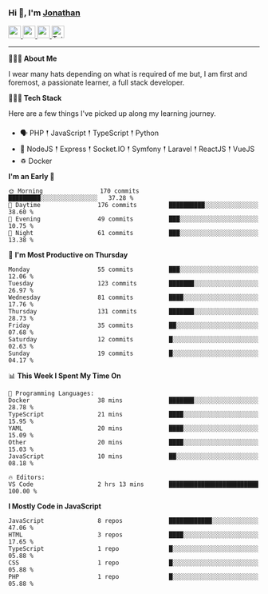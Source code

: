 ### Hi 👋, I'm [Jonathan](https://jonathan-d.ch) 

<p>
  <a href="https://www.twitter.com/redkill2108">
    <img src="https://img.shields.io/badge/twitter-%231DA1F2.svg?&style=for-the-badge&logo=twitter&logoColor=white" height=25>
  </a>
  <a href="https://www.linkedin.com/in/jdebetaz">
    <img src="https://img.shields.io/badge/linkedin-%230077B5.svg?&style=for-the-badge&logo=linkedin&logoColor=white" height=25>
  </a>
  <a href="https://www.instagram.com/jdebetaz/">
    <img src="https://img.shields.io/badge/instagram-%23E4405F.svg?&style=for-the-badge&logo=instagram&logoColor=white" height=25>
  </a>
  <a href="https://wakatime.com/@5c95ead1-71ee-4ecc-9a32-6c2b293dd432">
    <img src="https://wakatime.com/badge/user/5c95ead1-71ee-4ecc-9a32-6c2b293dd432.svg?style=for-the-badge" height=25 alt="Total time coded since Aug 23 2019" />
  </a>
</p>

-------

**🙋🏻‍♂️ About Me** 

<p>I wear many hats depending on what is required of me but, I am first and foremost, a passionate learner, a full stack developer.</p>

**👨🏻‍💻 Tech Stack** 

<p>Here are a few things I've picked up along my learning journey.</p>

- 🗣 PHP 𒑰 JavaScript 𒑰 TypeScript 𒑰 Python
- 🎒 NodeJS 𒑰 Express 𒑰 Socket.IO 𒑰 Symfony 𒑰 Laravel 𒑰 ReactJS 𒑰 VueJS
- ♽ Docker

<!--START_SECTION:waka-->
**I'm an Early 🐤** 

```text
🌞 Morning                170 commits         █████████░░░░░░░░░░░░░░░░   37.28 % 
🌆 Daytime                176 commits         ██████████░░░░░░░░░░░░░░░   38.60 % 
🌃 Evening                49 commits          ███░░░░░░░░░░░░░░░░░░░░░░   10.75 % 
🌙 Night                  61 commits          ███░░░░░░░░░░░░░░░░░░░░░░   13.38 % 
```
📅 **I'm Most Productive on Thursday** 

```text
Monday                   55 commits          ███░░░░░░░░░░░░░░░░░░░░░░   12.06 % 
Tuesday                  123 commits         ███████░░░░░░░░░░░░░░░░░░   26.97 % 
Wednesday                81 commits          ████░░░░░░░░░░░░░░░░░░░░░   17.76 % 
Thursday                 131 commits         ███████░░░░░░░░░░░░░░░░░░   28.73 % 
Friday                   35 commits          ██░░░░░░░░░░░░░░░░░░░░░░░   07.68 % 
Saturday                 12 commits          █░░░░░░░░░░░░░░░░░░░░░░░░   02.63 % 
Sunday                   19 commits          █░░░░░░░░░░░░░░░░░░░░░░░░   04.17 % 
```


📊 **This Week I Spent My Time On** 

```text
💬 Programming Languages: 
Docker                   38 mins             ███████░░░░░░░░░░░░░░░░░░   28.78 % 
TypeScript               21 mins             ████░░░░░░░░░░░░░░░░░░░░░   15.95 % 
YAML                     20 mins             ████░░░░░░░░░░░░░░░░░░░░░   15.09 % 
Other                    20 mins             ████░░░░░░░░░░░░░░░░░░░░░   15.03 % 
JavaScript               10 mins             ██░░░░░░░░░░░░░░░░░░░░░░░   08.18 % 

🔥 Editors: 
VS Code                  2 hrs 13 mins       █████████████████████████   100.00 % 
```

**I Mostly Code in JavaScript** 

```text
JavaScript               8 repos             ████████████░░░░░░░░░░░░░   47.06 % 
HTML                     3 repos             ████░░░░░░░░░░░░░░░░░░░░░   17.65 % 
TypeScript               1 repo              █░░░░░░░░░░░░░░░░░░░░░░░░   05.88 % 
CSS                      1 repo              █░░░░░░░░░░░░░░░░░░░░░░░░   05.88 % 
PHP                      1 repo              █░░░░░░░░░░░░░░░░░░░░░░░░   05.88 % 
```




<!--END_SECTION:waka-->
